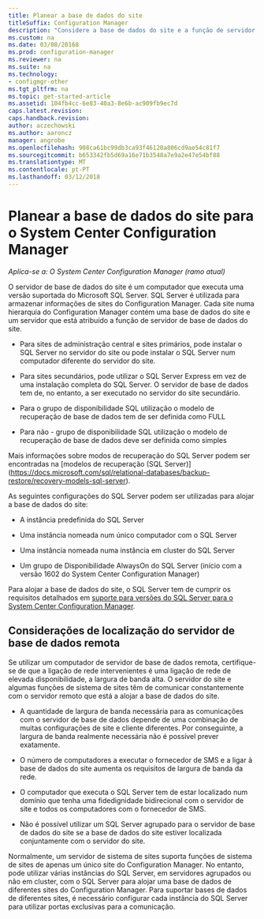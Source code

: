 ```yaml
---
title: Planear a base de dados do site
titleSuffix: Configuration Manager
description: "Considere a base de dados do site e a função de servidor de base de dados do site quando planear a hierarquia do System Center Configuration Manager."
ms.custom: na
ms.date: 03/08/20168
ms.prod: configuration-manager
ms.reviewer: na
ms.suite: na
ms.technology:
- configmgr-other
ms.tgt_pltfrm: na
ms.topic: get-started-article
ms.assetid: 104fb4cc-6e83-40a3-8e6b-ac909fb9ec7d
caps.latest.revision: 
caps.handback.revision: 
author: aczechowski
ms.author: aaroncz
manager: angrobe
ms.openlocfilehash: 908ca61bc99db3ca93f46120a806cd9ae54c81f7
ms.sourcegitcommit: b653342fb5d69a16e71b3548a7e9a2e47e54bf88
ms.translationtype: MT
ms.contentlocale: pt-PT
ms.lasthandoff: 03/12/2018
---
```

# <a name="plan-for-the-site-database-for-system-center-configuration-manager"></a>Planear a base de dados do site para o System Center Configuration Manager

*Aplica-se a: O System Center Configuration Manager (ramo atual)*

O servidor de base de dados do site é um computador que executa uma versão suportada do Microsoft SQL Server. SQL Server é utilizada para armazenar informações de sites do Configuration Manager. Cada site numa hierarquia do Configuration Manager contém uma base de dados do site e um servidor que está atribuído a função de servidor de base de dados do site.  

-   Para sites de administração central e sites primários, pode instalar o SQL Server no servidor do site ou pode instalar o SQL Server num computador diferente do servidor do site.  

-   Para sites secundários, pode utilizar o SQL Server Express em vez de uma instalação completa do SQL Server. O servidor de base de dados tem de, no entanto, a ser executado no servidor do site secundário.  

-  Para o grupo de disponibilidade SQL utilização o modelo de recuperação de base de dados tem de ser definida como FULL  

-  Para não - grupo de disponibilidade SQL utilização o modelo de recuperação de base de dados deve ser definida como simples  

Mais informações sobre modos de recuperação do SQL Server podem ser encontradas na [modelos de recuperação (SQL Server)] (https://docs.microsoft.com/sql/relational-databases/backup-restore/recovery-models-sql-server).

As seguintes configurações do SQL Server podem ser utilizadas para alojar a base de dados do site:  

-   A instância predefinida do SQL Server  

-   Uma instância nomeada num único computador com o SQL Server  

-   Uma instância nomeada numa instância em cluster do SQL Server  

-   Um grupo de Disponibilidade AlwaysOn do SQL Server (início com a versão 1602 do System Center Configuration Manager)


Para alojar a base de dados do site, o SQL Server tem de cumprir os requisitos detalhados em [suporte para versões do SQL Server para o System Center Configuration Manager](../../../core/plan-design/configs/support-for-sql-server-versions.md).  



## <a name="remote-database-server-location-considerations"></a>Considerações de localização do servidor de base de dados remota  

Se utilizar um computador de servidor de base de dados remota, certifique-se de que a ligação de rede intervenientes é uma ligação de rede de elevada disponibilidade, a largura de banda alta. O servidor do site e algumas funções de sistema de sites têm de comunicar constantemente com o servidor remoto que está a alojar a base de dados do site.

-   A quantidade de largura de banda necessária para as comunicações com o servidor de base de dados depende de uma combinação de muitas configurações de site e cliente diferentes. Por conseguinte, a largura de banda realmente necessária não é possível prever exatamente.  

-   O número de computadores a executar o fornecedor de SMS e a ligar à base de dados do site aumenta os requisitos de largura de banda da rede.  

-   O computador que executa o SQL Server tem de estar localizado num domínio que tenha uma fidedignidade bidirecional com o servidor de site e todos os computadores com o fornecedor de SMS.  

-   Não é possível utilizar um SQL Server agrupado para o servidor de base de dados do site se a base de dados do site estiver localizada conjuntamente com o servidor do site.  


Normalmente, um servidor de sistema de sites suporta funções de sistema de sites de apenas um único site do Configuration Manager. No entanto, pode utilizar várias instâncias do SQL Server, em servidores agrupados ou não em cluster, com o SQL Server para alojar uma base de dados de diferentes sites do Configuration Manager. Para suportar bases de dados de diferentes sites, é necessário configurar cada instância do SQL Server para utilizar portas exclusivas para a comunicação.  
